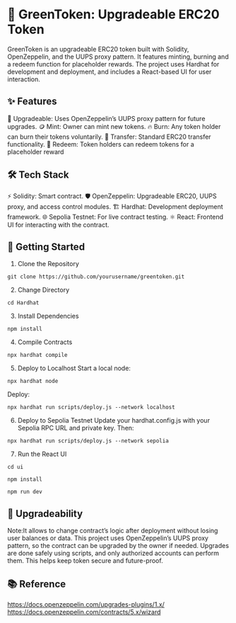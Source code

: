 # 🌱 GreenToken: Upgradeable ERC20 Token

GreenToken is an upgradeable ERC20 token built with Solidity, OpenZeppelin, and the UUPS proxy pattern. It features minting, burning and a redeem function for placeholder rewards. The project uses Hardhat for development and deployment, and includes a React-based UI for user interaction.
## ✨ Features

🔄 Upgradeable: Uses OpenZeppelin’s UUPS proxy pattern for future upgrades.
🪙 Mint: Owner can mint new tokens.
🔥 Burn: Any token holder can burn their tokens voluntarily.
💸 Transfer: Standard ERC20 transfer functionality.
🎁 Redeem: Token holders can redeem tokens for a placeholder reward 

## 🛠️ Tech Stack
⚡ Solidity: Smart contract.
🛡️ OpenZeppelin: Upgradeable ERC20, UUPS proxy, and access control modules.
🏗️ Hardhat: Development deployment framework.
🌐 Sepolia Testnet: For live contract testing.
⚛️ React: Frontend UI for interacting with the contract.

## 🚀 Getting Started
1. Clone the Repository
```
git clone https://github.com/yourusername/greentoken.git
```
2. Change Directory
```
cd Hardhat
```
3. Install Dependencies
```
npm install
```
4. Compile Contracts
```
npx hardhat compile
```
5. Deploy to Localhost
Start a local node:
```
npx hardhat node
```
Deploy:
```
npx hardhat run scripts/deploy.js --network localhost
```

6. Deploy to Sepolia Testnet
Update your hardhat.config.js with your Sepolia RPC URL and private key. Then:
```
npx hardhat run scripts/deploy.js --network sepolia
```
7. Run the React UI
```
cd ui
```
```
npm install
```
```
npm run dev
```
## 📒 Upgradeability
Note:It allows to change contract’s logic after deployment without losing user balances or data. This project uses OpenZeppelin’s UUPS proxy pattern, so the contract can be upgraded by the owner if needed. Upgrades are done safely using scripts, and only authorized accounts can perform them. This helps keep token secure and future-proof.

## 📚 Reference
https://docs.openzeppelin.com/upgrades-plugins/1.x/
https://docs.openzeppelin.com/contracts/5.x/wizard


